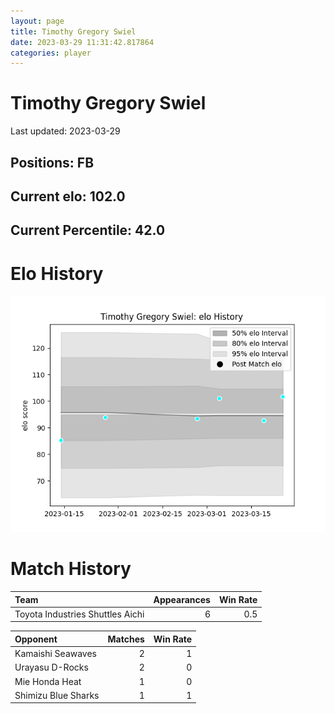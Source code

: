 ```yaml
---  
layout: page  
title: Timothy Gregory Swiel  
date: 2023-03-29 11:31:42.817864  
categories: player  
---
```

# Timothy Gregory Swiel


Last updated: 2023-03-29
## Positions: FB

## Current elo: 102.0

## Current Percentile: 42.0

# Elo History


![elo history](history_TimothyGregorySwiel.png)
# Match History


| Team                             |   Appearances |   Win Rate |
|:---------------------------------|--------------:|-----------:|
| Toyota Industries Shuttles Aichi |             6 |        0.5 |

| Opponent            |   Matches |   Win Rate |
|:--------------------|----------:|-----------:|
| Kamaishi Seawaves   |         2 |          1 |
| Urayasu D-Rocks     |         2 |          0 |
| Mie Honda Heat      |         1 |          0 |
| Shimizu Blue Sharks |         1 |          1 |